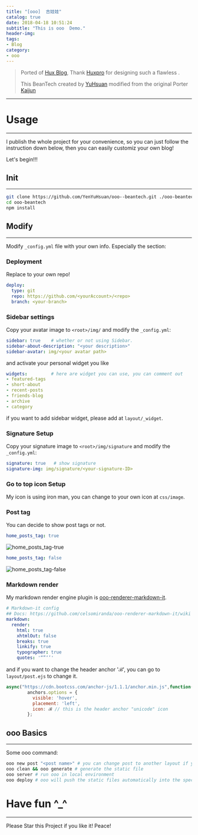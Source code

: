 ```yaml
---
title: "[ooo]  吉娃娃"
catalog: true
date: 2018-04-18 10:51:24
subtitle: "This is ooo  Demo."
header-img: 
tags:
- Blog
category:
- ooo
---
```


> Ported  of [Hux Blog](https://github.com/Huxpro/huxpro.github.io), Thank [Huxpro](https://github.com/Huxpro) for designing such a flawless .
> 
> This BeanTech  created by [YuHsuan](http://beantech.org) modified from the original Porter [Kaijun](http://kaijun.rocks/ooo--huxblog/)

---

# Usage
---
I publish the whole project for your convenience, so you can just follow the instruction down below, then you can easily customiz your own blog!

Let's begin!!!

## Init
---
```bash
git clone https://github.com/YenYuHsuan/ooo--beantech.git ./ooo-beantech
cd ooo-beantech
npm install
```

## Modify
---
Modify `_config.yml` file with your own info.
Especially the section:
### Deployment
Replace to your own repo!
```yml
deploy:
  type: git
  repo: https://github.com/<yourAccount>/<repo>
  branch: <your-branch>
```

### Sidebar settings
Copy your avatar image to `<root>/img/` and modify the `_config.yml`:
```yml
sidebar: true    # whether or not using Sidebar.
sidebar-about-description: "<your description>"
sidebar-avatar: img/<your avatar path>
```
and activate your personal widget you like
```yml
widgets:         # here are widget you can use, you can comment out
- featured-tags
- short-about
- recent-posts
- friends-blog
- archive
- category
```
if you want to add sidebar widget, please add at `layout/_widget`.
### Signature Setup
Copy your signature image to `<root>/img/signature` and modify the `_config.yml`:
```yml
signature: true   # show signature
signature-img: img/signature/<your-signature-ID>
```
### Go to top icon Setup
My icon is using iron man, you can change to your own icon at `css/image`.

### Post tag
You can decide to show post tags or not.
```yml
home_posts_tag: true
```
![home_posts_tag-true](home_posts_tag-true.png)
```yml
home_posts_tag: false
```
![home_posts_tag-false](home_posts_tag-false.png)

### Markdown render
My markdown render engine plugin is [ooo-renderer-markdown-it](https://github.com/celsomiranda/ooo-renderer-markdown-it).
```yml
# Markdown-it config
## Docs: https://github.com/celsomiranda/ooo-renderer-markdown-it/wiki
markdown:
  render:
    html: true
    xhtmlOut: false
    breaks: true
    linkify: true
    typographer: true
    quotes: '“”‘’'
```
and if you want to change the header anchor 'ℬ', you can go to `layout/post.ejs` to change it.
```javascript
async("https://cdn.bootcss.com/anchor-js/1.1.1/anchor.min.js",function(){
        anchors.options = {
          visible: 'hover',
          placement: 'left',
          icon: ℬ // this is the header anchor "unicode" icon
        };
```

## ooo Basics
---
Some ooo command:
```bash
ooo new post "<post name>" # you can change post to another layout if you want
ooo clean && ooo generate # generate the static file
ooo server # run ooo in local environment
ooo deploy # ooo will push the static files automatically into the specific branch(gh-pages) of your repo!
```

# Have fun ^_^ 
---


Please Star this Project if you like it! 
Peace!
